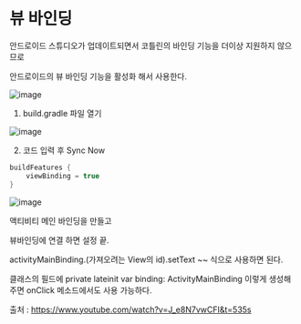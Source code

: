# 뷰 바인딩

안드로이드 스튜디오가 업데이트되면서 코틀린의 바인딩 기능을 더이상 지원하지 않으므로

안드로이드의 뷰 바인딩 기능을 활성화 해서 사용한다.

![image](https://user-images.githubusercontent.com/66513003/115813140-95e18300-a42d-11eb-824b-6e71bbc594ec.png)

1. build.gradle 파일 열기

![image](https://user-images.githubusercontent.com/66513003/115813356-fbce0a80-a42d-11eb-8293-f1a889881a05.png)

2. 코드 입력 후 Sync Now

```gradle
buildFeatures {
    viewBinding = true
}
```

![image](https://user-images.githubusercontent.com/66513003/115813492-3637a780-a42e-11eb-9236-3a6ee1816a12.png)

액티비티 메인 바인딩을 만들고

뷰바인딩에 연결 하면 설정 끝.

activityMainBinding.(가져오려는 View의 id).setText ~~
식으로 사용하면 된다.


클래스의 필드에
private lateinit var binding: ActivityMainBinding
이렇게 생성해주면 onClick 메소드에서도 사용 가능하다.

출처 : https://www.youtube.com/watch?v=J_e8N7vwCFI&t=535s